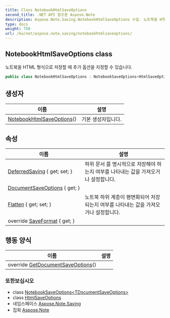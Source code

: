 ```yaml
---
title: Class NotebookHtmlSaveOptions
second_title: .NET API 참조용 Aspose.Note
description: Aspose.Note.Saving.NotebookHtmlSaveOptions 수업. 노트북을 HTML 형식으로 저장할 때 추가 옵션을 지정할 수 있습니다.
type: docs
weight: 750
url: /ko/net/aspose.note.saving/notebookhtmlsaveoptions/
---
```

## NotebookHtmlSaveOptions class

노트북을 HTML 형식으로 저장할 때 추가 옵션을 지정할 수 있습니다.

```csharp
public class NotebookHtmlSaveOptions : NotebookSaveOptions<HtmlSaveOptions>
```

## 생성자

| 이름 | 설명 |
| --- | --- |
| [NotebookHtmlSaveOptions](notebookhtmlsaveoptions/)() | 기본 생성자입니다. |

## 속성

| 이름 | 설명 |
| --- | --- |
| [DeferredSaving](../../aspose.note.saving/notebooksaveoptions/deferredsaving/) { get; set; } | 하위 문서 를 명시적으로 저장해야 하는지 여부를 나타내는 값을 가져오거나 설정합니다. |
| [DocumentSaveOptions](../../aspose.note.saving/notebooksaveoptions-1/documentsaveoptions/) { get; } |  |
| [Flatten](../../aspose.note.saving/notebooksaveoptions/flatten/) { get; set; } | 노트북 하위 계층이 평면화되어 저장되는지 여부를 나타내는 값을 가져오거나 설정합니다. |
| override [SaveFormat](../../aspose.note.saving/notebooksaveoptions-1/saveformat/) { get; } |  |

## 행동 양식

| 이름 | 설명 |
| --- | --- |
| override [GetDocumentSaveOptions](../../aspose.note.saving/notebooksaveoptions-1/getdocumentsaveoptions/)() |  |

### 또한보십시오

* class [NotebookSaveOptions&lt;TDocumentSaveOptions&gt;](../notebooksaveoptions-1/)
* class [HtmlSaveOptions](../htmlsaveoptions/)
* 네임스페이스 [Aspose.Note.Saving](../../aspose.note.saving/)
* 집회 [Aspose.Note](../../)


